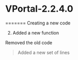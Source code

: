 # VPortal-2.2.4.0

=======
Creating a new code


2. Added a new function

Removed the old code

> Added a new set of lines
